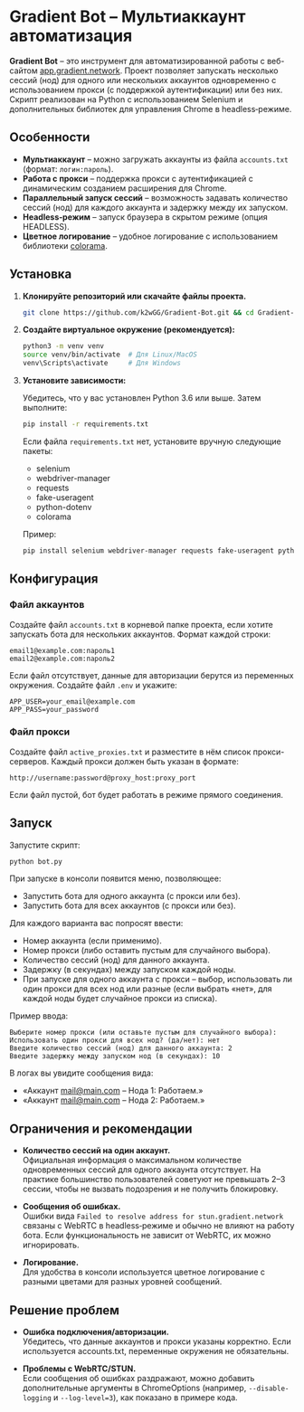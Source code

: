 # Gradient Bot – Мультиаккаунт автоматизация

**Gradient Bot** – это инструмент для автоматизированной работы с веб-сайтом [app.gradient.network](https://app.gradient.network/). Проект позволяет запускать несколько сессий (нод) для одного или нескольких аккаунтов одновременно с использованием прокси (с поддержкой аутентификации) или без них. Скрипт реализован на Python с использованием Selenium и дополнительных библиотек для управления Chrome в headless‑режиме.

## Особенности

- **Мультиаккаунт** – можно загружать аккаунты из файла `accounts.txt` (формат: `логин:пароль`).
- **Работа с прокси** – поддержка прокси с аутентификацией с динамическим созданием расширения для Chrome.
- **Параллельный запуск сессий** – возможность задавать количество сессий (нод) для каждого аккаунта и задержку между их запуском.
- **Headless‑режим** – запуск браузера в скрытом режиме (опция HEADLESS).
- **Цветное логирование** – удобное логирование с использованием библиотеки [colorama](https://pypi.org/project/colorama/).

## Установка

1. **Клонируйте репозиторий или скачайте файлы проекта.**
   ```bash
   git clone https://github.com/k2wGG/Gradient-Bot.git && cd Gradient-Bot
   ```
   
3. **Создайте виртуальное окружение (рекомендуется):**

   ```bash
   python3 -m venv venv
   source venv/bin/activate  # Для Linux/MacOS
   venv\Scripts\activate     # Для Windows
   ```

4. **Установите зависимости:**

   Убедитесь, что у вас установлен Python 3.6 или выше. Затем выполните:

   ```bash
   pip install -r requirements.txt
   ```

   Если файла `requirements.txt` нет, установите вручную следующие пакеты:

   - selenium
   - webdriver-manager
   - requests
   - fake-useragent
   - python-dotenv
   - colorama

   Пример:

   ```bash
   pip install selenium webdriver-manager requests fake-useragent python-dotenv colorama
   ```

## Конфигурация

### Файл аккаунтов

Создайте файл `accounts.txt` в корневой папке проекта, если хотите запускать бота для нескольких аккаунтов. Формат каждой строки:

```
email1@example.com:пароль1
email2@example.com:пароль2
```

Если файл отсутствует, данные для авторизации берутся из переменных окружения. Создайте файл `.env` и укажите:

```
APP_USER=your_email@example.com
APP_PASS=your_password
```

### Файл прокси

Создайте файл `active_proxies.txt` и разместите в нём список прокси-серверов. Каждый прокси должен быть указан в формате:

```
http://username:password@proxy_host:proxy_port
```

Если файл пустой, бот будет работать в режиме прямого соединения.

## Запуск

Запустите скрипт:

```bash
python bot.py
```

При запуске в консоли появится меню, позволяющее:
- Запустить бота для одного аккаунта (с прокси или без).
- Запустить бота для всех аккаунтов (с прокси или без).

Для каждого варианта вас попросят ввести:
- Номер аккаунта (если применимо).
- Номер прокси (либо оставить пустым для случайного выбора).
- Количество сессий (нод) для данного аккаунта.
- Задержку (в секундах) между запуском каждой ноды.
- При запуске для одного аккаунта с прокси – выбор, использовать ли один прокси для всех нод или разные (если выбрать «нет», для каждой ноды будет случайное прокси из списка).

Пример ввода:
```
Выберите номер прокси (или оставьте пустым для случайного выбора): 
Использовать один прокси для всех нод? (да/нет): нет
Введите количество сессий (нод) для данного аккаунта: 2
Введите задержку между запуском нод (в секундах): 10
```

В логах вы увидите сообщения вида:
- «Аккаунт mail@main.com – Нода 1: Работаем.»
- «Аккаунт mail@main.com – Нода 2: Работаем.»

## Ограничения и рекомендации

- **Количество сессий на один аккаунт.**  
  Официальная информация о максимальном количестве одновременных сессий для одного аккаунта отсутствует. На практике большинство пользователей советуют не превышать 2–3 сессии, чтобы не вызвать подозрения и не получить блокировку.
  
- **Сообщения об ошибках.**  
  Ошибки вида `Failed to resolve address for stun.gradient.network` связаны с WebRTC в headless‑режиме и обычно не влияют на работу бота. Если функциональность не зависит от WebRTC, их можно игнорировать.
  
- **Логирование.**  
  Для удобства в консоли используется цветное логирование с разными цветами для разных уровней сообщений.

## Решение проблем

- **Ошибка подключения/авторизации.**  
  Убедитесь, что данные аккаунтов и прокси указаны корректно. Если используется accounts.txt, переменные окружения не обязательны.

- **Проблемы с WebRTC/STUN.**  
  Если сообщения об ошибках раздражают, можно добавить дополнительные аргументы в ChromeOptions (например, `--disable-logging` и `--log-level=3`), как показано в примере кода.
